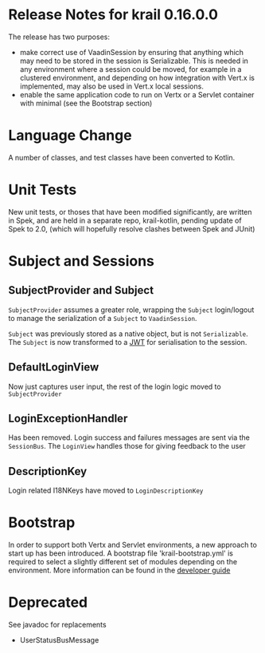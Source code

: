 # Release Notes for krail 0.16.0.0

The release has two purposes:

- make correct use of VaadinSession by ensuring that anything which may need to be stored in the session is Serializable. This is needed in any environment where a session could be moved, for example in a clustered environment, and depending on how integration with Vert.x is implemented, may also be used in Vert.x local sessions.
- enable the same application code to run on Vertx or a Servlet container with minimal (see the Bootstrap section) 


# Language Change

A number of classes, and test classes have been converted to Kotlin.

# Unit Tests

New unit tests, or thoses that have been modified significantly, are written in Spek, and are held in a separate repo, krail-kotlin, pending update of Spek to 2.0, (which will hopefully resolve clashes between Spek and JUnit)


# Subject and Sessions

## SubjectProvider and Subject

`SubjectProvider` assumes a greater role, wrapping the `Subject` login/logout to manage the serialization of a `Subject` to `VaadinSession`.  

`Subject` was previously stored as a native object, but is not `Serializable`.  The `Subject` is now transformed to a [JWT](https://jwt.io/) for serialisation to the session.


## DefaultLoginView

Now just captures user input, the rest of the login logic moved to `SubjectProvider` 

## LoginExceptionHandler

Has been removed.  Login success and failures messages are sent via the `SessionBus`.  The `LoginView` handles those for giving feedback to the user

## DescriptionKey

Login related I18NKeys have moved to `LoginDescriptionKey` 


# Bootstrap

In order to support both Vertx and Servlet environments, a new approach to start up has been introduced.  A bootstrap file 'krail-bootstrap.yml' is required to select a slightly different set of modules depending on the environment.
More information can be found in the [developer guide](https://davidsowerby.gitbooks.io/krail-user-guide/content/devguide/bootstrap.html)

# Deprecated

See javadoc for replacements

- UserStatusBusMessage

 